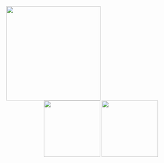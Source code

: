 <img align="center" height="251" src="https://wikizilla.org/w/images/d/df/GvK_-_Godzilla_shoots_a_hole_into_the_surface_of_Earth.gif" />
<div align="center">
  <img src="https://github-readme-stats.vercel.app/api?username=fukuroxp&show_icons=true&theme=radical" height="150">
  <img src="https://github-readme-stats.vercel.app/api/top-langs/?username=anuraghazra&layout=compact&theme=radical" height="150">
</div>
<!--
**fukuroxp/fukuroxp** is a ✨ _special_ ✨ repository because its `README.md` (this file) appears on your GitHub profile.

Here are some ideas to get you started:

- 🔭 I’m currently working on ...
- 🌱 I’m currently learning ...
- 👯 I’m looking to collaborate on ...
- 🤔 I’m looking for help with ...
- 💬 Ask me about ...
- 📫 How to reach me: ...
- 😄 Pronouns: ...
- ⚡ Fun fact: ...
-->
